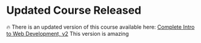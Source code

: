# Updated Course Released

🔥 There is an updated version of this course available here: [Complete Intro to Web Development, v2](https://frontendmasters.com/courses/web-development-v2/)
This version is amazing
